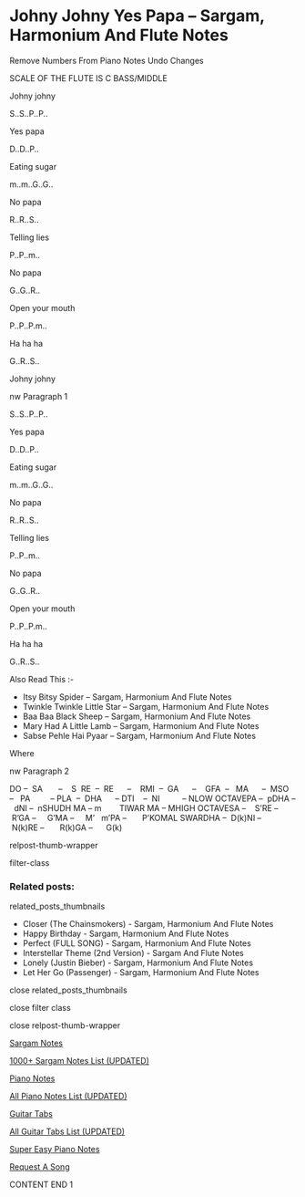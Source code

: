 
# Johny Johny Yes Papa – Sargam, Harmonium And Flute Notes

Remove Numbers From Piano Notes
Undo Changes

SCALE OF THE FLUTE IS C BASS/MIDDLE

Johny johny

S..S..P..P..

Yes papa

D..D..P..

Eating sugar

m..m..G..G..

No papa

R..R..S..

Telling lies

P..P..m..

No papa

G..G..R..

Open your mouth

P..P..P.m..

Ha ha ha

G..R..S..

Johny johny

nw Paragraph 1

S..S..P..P..

Yes papa

D..D..P..

Eating sugar

m..m..G..G..

No papa

R..R..S..

Telling lies

P..P..m..

No papa

G..G..R..

Open your mouth

P..P..P.m..

Ha ha ha

G..R..S..

Also Read This :-

* Itsy Bitsy Spider – Sargam, Harmonium And Flute Notes
* Twinkle Twinkle Little Star – Sargam, Harmonium And Flute Notes
* Baa Baa Black Sheep – Sargam, Harmonium And Flute Notes
* Mary Had A Little Lamb – Sargam, Harmonium And Flute Notes
* Sabse Pehle Hai Pyaar – Sargam, Harmonium And Flute Notes

Where

nw Paragraph 2

DO –  SA       –    S  RE  –  RE      –    RMI  –  GA      –    GFA  –   MA      –  MSO  –   PA         – PLA  –  DHA      – DTI    –  NI          – NLOW OCTAVEPA –  pDHA –  dNI –  nSHUDH MA – m        TIWAR MA – MHIGH OCTAVESA –    S’RE –     R’GA –     G’MA –     M’   m’PA –       P’KOMAL SWARDHA –  D(k)NI –       N(k)RE –       R(k)GA –      G(k)

relpost-thumb-wrapper

filter-class

### Related posts:

related_posts_thumbnails

* Closer (The Chainsmokers) - Sargam, Harmonium And Flute Notes
* Happy Birthday - Sargam, Harmonium And Flute Notes
* Perfect (FULL SONG) - Sargam, Harmonium And Flute Notes
* Interstellar Theme (2nd Version) - Sargam And Flute Notes
* Lonely (Justin Bieber) - Sargam, Harmonium And Flute Notes
* Let Her Go (Passenger) - Sargam, Harmonium And Flute Notes

close related_posts_thumbnails

close filter class

close relpost-thumb-wrapper

[Sargam Notes](https://www.notationsworld.com/sargam-notes.html)

[1000+ Sargam Notes List (UPDATED)](https://www.notationsworld.com/all-songs-list-sargam-notes.html)

[Piano Notes](https://www.notationsworld.com/piano-notes.html)

[All Piano Notes List (UPDATED)](https://www.notationsworld.com/all-songs-list-piano-notes.html)

[Guitar Tabs](https://www.notationsworld.com/guitar-tabs.html)

[All Guitar Tabs List (UPDATED)](https://www.notationsworld.com/all-songs-list-guitar-tabs.html)

[Super Easy Piano Notes](https://studywall.in/)

[Request A Song](https://www.notationsworld.com/request-a-song.html)

CONTENT END 1

